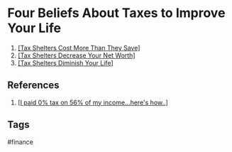 # Four Beliefs About Taxes to Improve Your Life

1. [\[Tax Shelters Cost More Than They Save\]](../202202160646)  
2. [\[Tax Shelters Decrease Your Net Worth\]](../202202160647)  
3. [\[Tax Shelters Diminish Your Life\]](../202202160651)  

## References
1. [\[I paid 0% tax on 56% of my income...here's how..\]](https://www.youtube.com/watch?v=w5g0JiO7OdE)

## Tags
#finance
